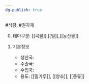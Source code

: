 ```yaml
---
dg-publish: true
---
```

#식량, #원자재 

0. 테마구분: [[곡물]],[[밀]],[[농산물]]


1. 기본정보

	- 생산국: 
	- 수출국: 
	- 수입국:  
	- 용도: [[밀가루]], [[양조]], [[증류]]